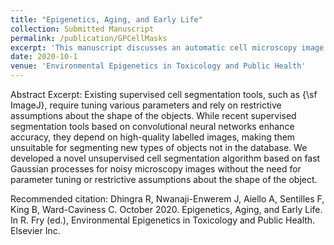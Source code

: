 ```yaml
---
title: "Epigenetics, Aging, and Early Life"
collection: Submitted Manuscript
permalink: /publication/GPCellMasks
excerpt: 'This manuscript discusses an automatic cell microscopy image segmentation method using Gaussian processes for smoothing, novel adaptive thresholding criteria for detecting foreground objects, and watershed for segmentation.'
date: 2020-10-1
venue: 'Environmental Epigenetics in Toxicology and Public Health'
---
```

Abstract Excerpt:
Existing supervised cell segmentation tools, such as {\sf ImageJ}, require tuning various parameters and rely on restrictive assumptions about the  shape of the objects. While recent supervised segmentation tools based on convolutional neural networks enhance accuracy, they depend on high-quality labelled images, making them unsuitable for segmenting new types of objects not in the database. We developed a novel unsupervised cell segmentation algorithm based on fast Gaussian processes for noisy microscopy images without the need for parameter tuning or restrictive assumptions about the shape of the object.

Recommended citation: 
Dhingra R, Nwanaji-Enwerem J, Aiello A, Sentilles F, King B, Ward-Caviness C. October 2020. Epigenetics, Aging, and Early Life. In R. Fry (ed.), Environmental Epigenetics in Toxicology and Public Health. Elsevier Inc.
